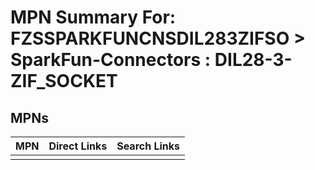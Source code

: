 



# MPN Summary For: FZSSPARKFUNCNSDIL283ZIFSO > SparkFun-Connectors : DIL28-3-ZIF_SOCKET

## MPNs
  

|MPN|Direct Links|Search Links|
| :--- | :--- | :--- |
||||
